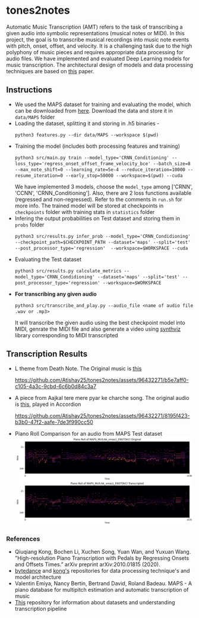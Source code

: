 # tones2notes

Automatic Music Transcription (AMT) refers to the task of transcribing a given audio into symbolic representations (musical notes or MIDI). In this project, the goal is to transcribe musical recordings into music note events with pitch, onset, offset, and velocity. It is a challenging task due to the high polyphony of music pieces and requires appropriate data processing for audio files. We have implemented and evaluated Deep Learning models for music transcription. The architectural design of models and data processing techniques are based on [this](https://arxiv.org/pdf/2010.01815.pdf) paper. 


## Instructions
- We used the MAPS dataset for training and evaluating the model, which can be downloaded from [here](https://amubox.univ-amu.fr/index.php/s/iNG0xc5Td1Nv4rR). Download the data and store it in `data/MAPS` folder
- Loading the dataset, splitting it and storing in .h5 binaries -
    ```
    python3 features.py --dir data/MAPS --workspace $(pwd)
    ```
- Training the model (includes both processing features and training)
    ```
    python3 src/main.py train --model_type='CRNN_Conditioning' --loss_type='regress_onset_offset_frame_velocity_bce' --batch_size=8 --max_note_shift=0 --learning_rate=5e-4 --reduce_iteration=10000 --resume_iteration=0 --early_stop=50000 --workspace=$(pwd) --cuda
    ```
    We have implemented 3 models, choose the `model_type` among ['CRNN', 'CCNN', 'CRNN_Conditioning']. Also, there are 2 loss functions available (regressed and non-regressed). Refer to the comments in `run.sh` for more info. The trained model will be stored at checkpoints in `checkpoints` folder with training stats in `statistics` folder
- Infering the output probabilities on Test dataset and storing them in `probs` folder
    ```
    python3 src/results.py infer_prob --model_type='CRNN_Condidioning' --checkpoint_path=$CHECKPOINT_PATH --dataset='maps' --split='test' --post_processor_type='regression'  --workspace=$WORKSPACE --cuda 
    ```
- Evaluating the Test dataset 
    ```
    python3 src/results.py calculate_metrics --model_type='CRNN_Condidioning' --dataset='maps' --split='test' --post_processor_type='regression' --workspace=$WORKSPACE 
    ```
- **For transcribing any given audio**
    ```
    python3 src/transcribe_and_play.py --audio_file <name of audio file .wav or .mp3>
    ```
    It will transcribe the given audio using the best checkpoint model into MIDI, genrate the MIDI file and also generate a video using [synthviz](https://pypi.org/project/synthviz/) library corresponding to MIDI transcripted


## Transcription Results
- L theme from Death Note. The Original music is [this](https://www.youtube.com/watch?v=qR6dzwQahOM)

    https://github.com/Atishay25/tones2notes/assets/96432271/b5e7aff0-c105-4a3c-9cbd-6c6b0d84c3a7
- A piece from Aajkal tere mere pyar ke charche song. The original audio is [this](./samples/aajkal.wav), played in Accordion

    https://github.com/Atishay25/tones2notes/assets/96432271/8195f423-b3b0-47f2-aafe-7de3f990cc50

- Piano Roll Comparison for an audio from MAPS Test dataset
    ![Piano Roll](./results/maps_piano_roll.png)


### References

- Qiuqiang Kong, Bochen Li, Xuchen Song, Yuan Wan, and Yuxuan Wang. ”High-resolution Piano Transcription with Pedals by Regressing Onsets and Offsets Times.” arXiv preprint arXiv:2010.01815 (2020).
- [bytedance](https://github.com/bytedance/piano_transcription) and [kong's](https://github.com/qiuqiangkong/music_transcription_MAPS) repositories for data processing technique's and model architecture
- Valentin Emiya, Nancy Bertin, Bertrand David, Roland Badeau. MAPS - A piano database for multipitch estimation and automatic transcription of music
- [This](https://github.com/BShakhovsky/PolyphonicPianoTranscription) repository for information about datasets and understanding transcription pipeline
